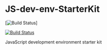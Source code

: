 # JS-dev-env-StarterKit

[![Build Status](https://ci.appveyor.com/api/projects/status/github/jan-far/JS-dev-env-StarterKit?branch=develop&svg=true)]

[![Build Status](https://travis-ci.com/jan-far/JS-dev-env-StarterKit.svg?branch=develop)](https://travis-ci.com/jan-far/JS-dev-env-StarterKit)

JavaScript development environment starter kit
